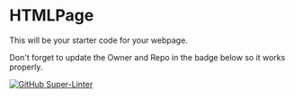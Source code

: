 # HTMLPage

This will be your starter code for your webpage.

Don't forget to update the Owner and Repo in the badge below so it works properly.

[![GitHub Super-Linter](https://github.com/NickT907/html-page-NickT907/workflows/Lint%20Code%20Base/badge.svg)](https://github.com/marketplace/actions/super-linter)
